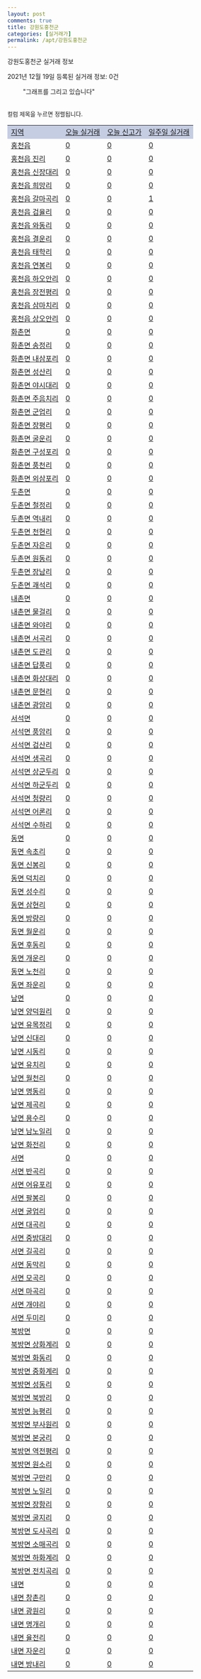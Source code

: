 ```yaml
---
layout: post
comments: true
title: 강원도홍천군
categories: [실거래가]
permalink: /apt/강원도홍천군
---
```


강원도홍천군 실거래 정보

2021년 12월 19일 등록된 실거래 정보: 0건

<!--<script async src="https://pagead2.googlesyndication.com/pagead/js/adsbygoogle.js?client=ca-pub-3485438051770037"
 crossorigin="anonymous"></script>-->

<script type="text/javascript">
  google.charts.load('current', {'packages':['corechart']});
  google.charts.setOnLoadCallback(drawChart);

  function drawChart() {
    var data = google.visualization.arrayToDataTable([['거래일', '매매', '전월세', '전매'], ['21-01', 43, 21, 0], ['21-02', 40, 15, 0], ['21-03', 59, 25, 8], ['21-04', 51, 19, 47], ['21-05', 42, 20, 42], ['21-06', 30, 15, 10], ['21-07', 40, 14, 1], ['21-08', 46, 18, 1], ['21-09', 36, 15, 1], ['21-10', 35, 16, 1], ['21-11', 41, 24, 2], ['21-12', 5, 4, 1]]);

    var options = {
      title: '최근 1년간 유형별 거래량 추이',
      legend: { position: 'bottom' }
    };

    setTimeout(function() {
        var chart = new google.visualization.LineChart(document.getElementById('columnchart_material'));
        chart.draw(data, (options));
        document.getElementById('loading').style.display = 'none';
        var dayLabel = (new Date()).getDay();
        if (dayLabel < 2) {
            sorttable.innerSortFunction.apply(document.getElementById('week'), []);
            sorttable.innerSortFunction.apply(document.getElementById('week'), []);        
        }
        else {
            sorttable.innerSortFunction.apply(document.getElementById('today'), []);
            sorttable.innerSortFunction.apply(document.getElementById('today'), []);
        }
    }, 200);

  }
</script>

<div id="loading" style="z-index:20; display: block; margin-left: 35px">"그래프를 그리고 있습니다"</div>
<div id="columnchart_material" style="width: 95%; margin-left: -35px; display: block"></div>
<!--<div style="width: 95%; margin-left: -35px; display: block">
      <script async src="https://pagead2.googlesyndication.com/pagead/js/adsbygoogle.js?client=ca-pub-3485438051770037"
          crossorigin="anonymous"></script>
      <ins class="adsbygoogle"
          style="display:block"
          data-ad-format="fluid"
          data-ad-layout-key="-fb+5w+4e-db+86"
          data-ad-client="ca-pub-3485438051770037"
          data-ad-slot="1827090281"></ins>
      <script>
          (adsbygoogle = window.adsbygoogle || []).push({});
      </script>
</div>-->
<br>

<font size='small' style='font-size: small;'>컬럼 제목을 누르면 정렬됩니다.</font>
<table class="sortable">
  <tr style='background-color: rgba(114, 132, 186,0.4);'>
    <td id="region"><a href="#">지역</a></td>
    <td id="today"><a href="#">오늘 실거래</a></td>
    <td id="today_new"><a href="#">오늘 신고가</a></td>
    <td id="week"><a href="#">일주일 실거래</a></td>
  </tr>

  
  <tr class="item">
    <td><a href="강원도홍천군홍천읍">홍천읍</a></td>
    <td><a href="강원도홍천군홍천읍">0</a></td>
    <td><a href="강원도홍천군홍천읍">0</a></td>
    <td><a href="강원도홍천군홍천읍">0</a></td>
  </tr>
    

  <tr class="item">
    <td><a href="강원도홍천군홍천읍진리">홍천읍 진리</a></td>
    <td><a href="강원도홍천군홍천읍진리">0</a></td>
    <td><a href="강원도홍천군홍천읍진리">0</a></td>
    <td><a href="강원도홍천군홍천읍진리">0</a></td>
  </tr>
    

  <tr class="item">
    <td><a href="강원도홍천군홍천읍신장대리">홍천읍 신장대리</a></td>
    <td><a href="강원도홍천군홍천읍신장대리">0</a></td>
    <td><a href="강원도홍천군홍천읍신장대리">0</a></td>
    <td><a href="강원도홍천군홍천읍신장대리">0</a></td>
  </tr>
    

  <tr class="item">
    <td><a href="강원도홍천군홍천읍희망리">홍천읍 희망리</a></td>
    <td><a href="강원도홍천군홍천읍희망리">0</a></td>
    <td><a href="강원도홍천군홍천읍희망리">0</a></td>
    <td><a href="강원도홍천군홍천읍희망리">0</a></td>
  </tr>
    

  <tr class="item">
    <td><a href="강원도홍천군홍천읍갈마곡리">홍천읍 갈마곡리</a></td>
    <td><a href="강원도홍천군홍천읍갈마곡리">0</a></td>
    <td><a href="강원도홍천군홍천읍갈마곡리">0</a></td>
    <td><a href="강원도홍천군홍천읍갈마곡리">1</a></td>
  </tr>
    

  <tr class="item">
    <td><a href="강원도홍천군홍천읍검율리">홍천읍 검율리</a></td>
    <td><a href="강원도홍천군홍천읍검율리">0</a></td>
    <td><a href="강원도홍천군홍천읍검율리">0</a></td>
    <td><a href="강원도홍천군홍천읍검율리">0</a></td>
  </tr>
    

  <tr class="item">
    <td><a href="강원도홍천군홍천읍와동리">홍천읍 와동리</a></td>
    <td><a href="강원도홍천군홍천읍와동리">0</a></td>
    <td><a href="강원도홍천군홍천읍와동리">0</a></td>
    <td><a href="강원도홍천군홍천읍와동리">0</a></td>
  </tr>
    

  <tr class="item">
    <td><a href="강원도홍천군홍천읍결운리">홍천읍 결운리</a></td>
    <td><a href="강원도홍천군홍천읍결운리">0</a></td>
    <td><a href="강원도홍천군홍천읍결운리">0</a></td>
    <td><a href="강원도홍천군홍천읍결운리">0</a></td>
  </tr>
    

  <tr class="item">
    <td><a href="강원도홍천군홍천읍태학리">홍천읍 태학리</a></td>
    <td><a href="강원도홍천군홍천읍태학리">0</a></td>
    <td><a href="강원도홍천군홍천읍태학리">0</a></td>
    <td><a href="강원도홍천군홍천읍태학리">0</a></td>
  </tr>
    

  <tr class="item">
    <td><a href="강원도홍천군홍천읍연봉리">홍천읍 연봉리</a></td>
    <td><a href="강원도홍천군홍천읍연봉리">0</a></td>
    <td><a href="강원도홍천군홍천읍연봉리">0</a></td>
    <td><a href="강원도홍천군홍천읍연봉리">0</a></td>
  </tr>
    

  <tr class="item">
    <td><a href="강원도홍천군홍천읍하오안리">홍천읍 하오안리</a></td>
    <td><a href="강원도홍천군홍천읍하오안리">0</a></td>
    <td><a href="강원도홍천군홍천읍하오안리">0</a></td>
    <td><a href="강원도홍천군홍천읍하오안리">0</a></td>
  </tr>
    

  <tr class="item">
    <td><a href="강원도홍천군홍천읍장전평리">홍천읍 장전평리</a></td>
    <td><a href="강원도홍천군홍천읍장전평리">0</a></td>
    <td><a href="강원도홍천군홍천읍장전평리">0</a></td>
    <td><a href="강원도홍천군홍천읍장전평리">0</a></td>
  </tr>
    

  <tr class="item">
    <td><a href="강원도홍천군홍천읍삼마치리">홍천읍 삼마치리</a></td>
    <td><a href="강원도홍천군홍천읍삼마치리">0</a></td>
    <td><a href="강원도홍천군홍천읍삼마치리">0</a></td>
    <td><a href="강원도홍천군홍천읍삼마치리">0</a></td>
  </tr>
    

  <tr class="item">
    <td><a href="강원도홍천군홍천읍상오안리">홍천읍 상오안리</a></td>
    <td><a href="강원도홍천군홍천읍상오안리">0</a></td>
    <td><a href="강원도홍천군홍천읍상오안리">0</a></td>
    <td><a href="강원도홍천군홍천읍상오안리">0</a></td>
  </tr>
    

  <tr class="item">
    <td><a href="강원도홍천군화촌면">화촌면</a></td>
    <td><a href="강원도홍천군화촌면">0</a></td>
    <td><a href="강원도홍천군화촌면">0</a></td>
    <td><a href="강원도홍천군화촌면">0</a></td>
  </tr>
    

  <tr class="item">
    <td><a href="강원도홍천군화촌면송정리">화촌면 송정리</a></td>
    <td><a href="강원도홍천군화촌면송정리">0</a></td>
    <td><a href="강원도홍천군화촌면송정리">0</a></td>
    <td><a href="강원도홍천군화촌면송정리">0</a></td>
  </tr>
    

  <tr class="item">
    <td><a href="강원도홍천군화촌면내삼포리">화촌면 내삼포리</a></td>
    <td><a href="강원도홍천군화촌면내삼포리">0</a></td>
    <td><a href="강원도홍천군화촌면내삼포리">0</a></td>
    <td><a href="강원도홍천군화촌면내삼포리">0</a></td>
  </tr>
    

  <tr class="item">
    <td><a href="강원도홍천군화촌면성산리">화촌면 성산리</a></td>
    <td><a href="강원도홍천군화촌면성산리">0</a></td>
    <td><a href="강원도홍천군화촌면성산리">0</a></td>
    <td><a href="강원도홍천군화촌면성산리">0</a></td>
  </tr>
    

  <tr class="item">
    <td><a href="강원도홍천군화촌면야시대리">화촌면 야시대리</a></td>
    <td><a href="강원도홍천군화촌면야시대리">0</a></td>
    <td><a href="강원도홍천군화촌면야시대리">0</a></td>
    <td><a href="강원도홍천군화촌면야시대리">0</a></td>
  </tr>
    

  <tr class="item">
    <td><a href="강원도홍천군화촌면주음치리">화촌면 주음치리</a></td>
    <td><a href="강원도홍천군화촌면주음치리">0</a></td>
    <td><a href="강원도홍천군화촌면주음치리">0</a></td>
    <td><a href="강원도홍천군화촌면주음치리">0</a></td>
  </tr>
    

  <tr class="item">
    <td><a href="강원도홍천군화촌면군업리">화촌면 군업리</a></td>
    <td><a href="강원도홍천군화촌면군업리">0</a></td>
    <td><a href="강원도홍천군화촌면군업리">0</a></td>
    <td><a href="강원도홍천군화촌면군업리">0</a></td>
  </tr>
    

  <tr class="item">
    <td><a href="강원도홍천군화촌면장평리">화촌면 장평리</a></td>
    <td><a href="강원도홍천군화촌면장평리">0</a></td>
    <td><a href="강원도홍천군화촌면장평리">0</a></td>
    <td><a href="강원도홍천군화촌면장평리">0</a></td>
  </tr>
    

  <tr class="item">
    <td><a href="강원도홍천군화촌면굴운리">화촌면 굴운리</a></td>
    <td><a href="강원도홍천군화촌면굴운리">0</a></td>
    <td><a href="강원도홍천군화촌면굴운리">0</a></td>
    <td><a href="강원도홍천군화촌면굴운리">0</a></td>
  </tr>
    

  <tr class="item">
    <td><a href="강원도홍천군화촌면구성포리">화촌면 구성포리</a></td>
    <td><a href="강원도홍천군화촌면구성포리">0</a></td>
    <td><a href="강원도홍천군화촌면구성포리">0</a></td>
    <td><a href="강원도홍천군화촌면구성포리">0</a></td>
  </tr>
    

  <tr class="item">
    <td><a href="강원도홍천군화촌면풍천리">화촌면 풍천리</a></td>
    <td><a href="강원도홍천군화촌면풍천리">0</a></td>
    <td><a href="강원도홍천군화촌면풍천리">0</a></td>
    <td><a href="강원도홍천군화촌면풍천리">0</a></td>
  </tr>
    

  <tr class="item">
    <td><a href="강원도홍천군화촌면외삼포리">화촌면 외삼포리</a></td>
    <td><a href="강원도홍천군화촌면외삼포리">0</a></td>
    <td><a href="강원도홍천군화촌면외삼포리">0</a></td>
    <td><a href="강원도홍천군화촌면외삼포리">0</a></td>
  </tr>
    

  <tr class="item">
    <td><a href="강원도홍천군두촌면">두촌면</a></td>
    <td><a href="강원도홍천군두촌면">0</a></td>
    <td><a href="강원도홍천군두촌면">0</a></td>
    <td><a href="강원도홍천군두촌면">0</a></td>
  </tr>
    

  <tr class="item">
    <td><a href="강원도홍천군두촌면철정리">두촌면 철정리</a></td>
    <td><a href="강원도홍천군두촌면철정리">0</a></td>
    <td><a href="강원도홍천군두촌면철정리">0</a></td>
    <td><a href="강원도홍천군두촌면철정리">0</a></td>
  </tr>
    

  <tr class="item">
    <td><a href="강원도홍천군두촌면역내리">두촌면 역내리</a></td>
    <td><a href="강원도홍천군두촌면역내리">0</a></td>
    <td><a href="강원도홍천군두촌면역내리">0</a></td>
    <td><a href="강원도홍천군두촌면역내리">0</a></td>
  </tr>
    

  <tr class="item">
    <td><a href="강원도홍천군두촌면천현리">두촌면 천현리</a></td>
    <td><a href="강원도홍천군두촌면천현리">0</a></td>
    <td><a href="강원도홍천군두촌면천현리">0</a></td>
    <td><a href="강원도홍천군두촌면천현리">0</a></td>
  </tr>
    

  <tr class="item">
    <td><a href="강원도홍천군두촌면자은리">두촌면 자은리</a></td>
    <td><a href="강원도홍천군두촌면자은리">0</a></td>
    <td><a href="강원도홍천군두촌면자은리">0</a></td>
    <td><a href="강원도홍천군두촌면자은리">0</a></td>
  </tr>
    

  <tr class="item">
    <td><a href="강원도홍천군두촌면원동리">두촌면 원동리</a></td>
    <td><a href="강원도홍천군두촌면원동리">0</a></td>
    <td><a href="강원도홍천군두촌면원동리">0</a></td>
    <td><a href="강원도홍천군두촌면원동리">0</a></td>
  </tr>
    

  <tr class="item">
    <td><a href="강원도홍천군두촌면장남리">두촌면 장남리</a></td>
    <td><a href="강원도홍천군두촌면장남리">0</a></td>
    <td><a href="강원도홍천군두촌면장남리">0</a></td>
    <td><a href="강원도홍천군두촌면장남리">0</a></td>
  </tr>
    

  <tr class="item">
    <td><a href="강원도홍천군두촌면괘석리">두촌면 괘석리</a></td>
    <td><a href="강원도홍천군두촌면괘석리">0</a></td>
    <td><a href="강원도홍천군두촌면괘석리">0</a></td>
    <td><a href="강원도홍천군두촌면괘석리">0</a></td>
  </tr>
    

  <tr class="item">
    <td><a href="강원도홍천군내촌면">내촌면</a></td>
    <td><a href="강원도홍천군내촌면">0</a></td>
    <td><a href="강원도홍천군내촌면">0</a></td>
    <td><a href="강원도홍천군내촌면">0</a></td>
  </tr>
    

  <tr class="item">
    <td><a href="강원도홍천군내촌면물걸리">내촌면 물걸리</a></td>
    <td><a href="강원도홍천군내촌면물걸리">0</a></td>
    <td><a href="강원도홍천군내촌면물걸리">0</a></td>
    <td><a href="강원도홍천군내촌면물걸리">0</a></td>
  </tr>
    

  <tr class="item">
    <td><a href="강원도홍천군내촌면와야리">내촌면 와야리</a></td>
    <td><a href="강원도홍천군내촌면와야리">0</a></td>
    <td><a href="강원도홍천군내촌면와야리">0</a></td>
    <td><a href="강원도홍천군내촌면와야리">0</a></td>
  </tr>
    

  <tr class="item">
    <td><a href="강원도홍천군내촌면서곡리">내촌면 서곡리</a></td>
    <td><a href="강원도홍천군내촌면서곡리">0</a></td>
    <td><a href="강원도홍천군내촌면서곡리">0</a></td>
    <td><a href="강원도홍천군내촌면서곡리">0</a></td>
  </tr>
    

  <tr class="item">
    <td><a href="강원도홍천군내촌면도관리">내촌면 도관리</a></td>
    <td><a href="강원도홍천군내촌면도관리">0</a></td>
    <td><a href="강원도홍천군내촌면도관리">0</a></td>
    <td><a href="강원도홍천군내촌면도관리">0</a></td>
  </tr>
    

  <tr class="item">
    <td><a href="강원도홍천군내촌면답풍리">내촌면 답풍리</a></td>
    <td><a href="강원도홍천군내촌면답풍리">0</a></td>
    <td><a href="강원도홍천군내촌면답풍리">0</a></td>
    <td><a href="강원도홍천군내촌면답풍리">0</a></td>
  </tr>
    

  <tr class="item">
    <td><a href="강원도홍천군내촌면화상대리">내촌면 화상대리</a></td>
    <td><a href="강원도홍천군내촌면화상대리">0</a></td>
    <td><a href="강원도홍천군내촌면화상대리">0</a></td>
    <td><a href="강원도홍천군내촌면화상대리">0</a></td>
  </tr>
    

  <tr class="item">
    <td><a href="강원도홍천군내촌면문현리">내촌면 문현리</a></td>
    <td><a href="강원도홍천군내촌면문현리">0</a></td>
    <td><a href="강원도홍천군내촌면문현리">0</a></td>
    <td><a href="강원도홍천군내촌면문현리">0</a></td>
  </tr>
    

  <tr class="item">
    <td><a href="강원도홍천군내촌면광암리">내촌면 광암리</a></td>
    <td><a href="강원도홍천군내촌면광암리">0</a></td>
    <td><a href="강원도홍천군내촌면광암리">0</a></td>
    <td><a href="강원도홍천군내촌면광암리">0</a></td>
  </tr>
    

  <tr class="item">
    <td><a href="강원도홍천군서석면">서석면</a></td>
    <td><a href="강원도홍천군서석면">0</a></td>
    <td><a href="강원도홍천군서석면">0</a></td>
    <td><a href="강원도홍천군서석면">0</a></td>
  </tr>
    

  <tr class="item">
    <td><a href="강원도홍천군서석면풍암리">서석면 풍암리</a></td>
    <td><a href="강원도홍천군서석면풍암리">0</a></td>
    <td><a href="강원도홍천군서석면풍암리">0</a></td>
    <td><a href="강원도홍천군서석면풍암리">0</a></td>
  </tr>
    

  <tr class="item">
    <td><a href="강원도홍천군서석면검산리">서석면 검산리</a></td>
    <td><a href="강원도홍천군서석면검산리">0</a></td>
    <td><a href="강원도홍천군서석면검산리">0</a></td>
    <td><a href="강원도홍천군서석면검산리">0</a></td>
  </tr>
    

  <tr class="item">
    <td><a href="강원도홍천군서석면생곡리">서석면 생곡리</a></td>
    <td><a href="강원도홍천군서석면생곡리">0</a></td>
    <td><a href="강원도홍천군서석면생곡리">0</a></td>
    <td><a href="강원도홍천군서석면생곡리">0</a></td>
  </tr>
    

  <tr class="item">
    <td><a href="강원도홍천군서석면상군두리">서석면 상군두리</a></td>
    <td><a href="강원도홍천군서석면상군두리">0</a></td>
    <td><a href="강원도홍천군서석면상군두리">0</a></td>
    <td><a href="강원도홍천군서석면상군두리">0</a></td>
  </tr>
    

  <tr class="item">
    <td><a href="강원도홍천군서석면하군두리">서석면 하군두리</a></td>
    <td><a href="강원도홍천군서석면하군두리">0</a></td>
    <td><a href="강원도홍천군서석면하군두리">0</a></td>
    <td><a href="강원도홍천군서석면하군두리">0</a></td>
  </tr>
    

  <tr class="item">
    <td><a href="강원도홍천군서석면청량리">서석면 청량리</a></td>
    <td><a href="강원도홍천군서석면청량리">0</a></td>
    <td><a href="강원도홍천군서석면청량리">0</a></td>
    <td><a href="강원도홍천군서석면청량리">0</a></td>
  </tr>
    

  <tr class="item">
    <td><a href="강원도홍천군서석면어론리">서석면 어론리</a></td>
    <td><a href="강원도홍천군서석면어론리">0</a></td>
    <td><a href="강원도홍천군서석면어론리">0</a></td>
    <td><a href="강원도홍천군서석면어론리">0</a></td>
  </tr>
    

  <tr class="item">
    <td><a href="강원도홍천군서석면수하리">서석면 수하리</a></td>
    <td><a href="강원도홍천군서석면수하리">0</a></td>
    <td><a href="강원도홍천군서석면수하리">0</a></td>
    <td><a href="강원도홍천군서석면수하리">0</a></td>
  </tr>
    

  <tr class="item">
    <td><a href="강원도홍천군동면">동면</a></td>
    <td><a href="강원도홍천군동면">0</a></td>
    <td><a href="강원도홍천군동면">0</a></td>
    <td><a href="강원도홍천군동면">0</a></td>
  </tr>
    

  <tr class="item">
    <td><a href="강원도홍천군동면속초리">동면 속초리</a></td>
    <td><a href="강원도홍천군동면속초리">0</a></td>
    <td><a href="강원도홍천군동면속초리">0</a></td>
    <td><a href="강원도홍천군동면속초리">0</a></td>
  </tr>
    

  <tr class="item">
    <td><a href="강원도홍천군동면신봉리">동면 신봉리</a></td>
    <td><a href="강원도홍천군동면신봉리">0</a></td>
    <td><a href="강원도홍천군동면신봉리">0</a></td>
    <td><a href="강원도홍천군동면신봉리">0</a></td>
  </tr>
    

  <tr class="item">
    <td><a href="강원도홍천군동면덕치리">동면 덕치리</a></td>
    <td><a href="강원도홍천군동면덕치리">0</a></td>
    <td><a href="강원도홍천군동면덕치리">0</a></td>
    <td><a href="강원도홍천군동면덕치리">0</a></td>
  </tr>
    

  <tr class="item">
    <td><a href="강원도홍천군동면성수리">동면 성수리</a></td>
    <td><a href="강원도홍천군동면성수리">0</a></td>
    <td><a href="강원도홍천군동면성수리">0</a></td>
    <td><a href="강원도홍천군동면성수리">0</a></td>
  </tr>
    

  <tr class="item">
    <td><a href="강원도홍천군동면삼현리">동면 삼현리</a></td>
    <td><a href="강원도홍천군동면삼현리">0</a></td>
    <td><a href="강원도홍천군동면삼현리">0</a></td>
    <td><a href="강원도홍천군동면삼현리">0</a></td>
  </tr>
    

  <tr class="item">
    <td><a href="강원도홍천군동면방량리">동면 방량리</a></td>
    <td><a href="강원도홍천군동면방량리">0</a></td>
    <td><a href="강원도홍천군동면방량리">0</a></td>
    <td><a href="강원도홍천군동면방량리">0</a></td>
  </tr>
    

  <tr class="item">
    <td><a href="강원도홍천군동면월운리">동면 월운리</a></td>
    <td><a href="강원도홍천군동면월운리">0</a></td>
    <td><a href="강원도홍천군동면월운리">0</a></td>
    <td><a href="강원도홍천군동면월운리">0</a></td>
  </tr>
    

  <tr class="item">
    <td><a href="강원도홍천군동면후동리">동면 후동리</a></td>
    <td><a href="강원도홍천군동면후동리">0</a></td>
    <td><a href="강원도홍천군동면후동리">0</a></td>
    <td><a href="강원도홍천군동면후동리">0</a></td>
  </tr>
    

  <tr class="item">
    <td><a href="강원도홍천군동면개운리">동면 개운리</a></td>
    <td><a href="강원도홍천군동면개운리">0</a></td>
    <td><a href="강원도홍천군동면개운리">0</a></td>
    <td><a href="강원도홍천군동면개운리">0</a></td>
  </tr>
    

  <tr class="item">
    <td><a href="강원도홍천군동면노천리">동면 노천리</a></td>
    <td><a href="강원도홍천군동면노천리">0</a></td>
    <td><a href="강원도홍천군동면노천리">0</a></td>
    <td><a href="강원도홍천군동면노천리">0</a></td>
  </tr>
    

  <tr class="item">
    <td><a href="강원도홍천군동면좌운리">동면 좌운리</a></td>
    <td><a href="강원도홍천군동면좌운리">0</a></td>
    <td><a href="강원도홍천군동면좌운리">0</a></td>
    <td><a href="강원도홍천군동면좌운리">0</a></td>
  </tr>
    

  <tr class="item">
    <td><a href="강원도홍천군남면">남면</a></td>
    <td><a href="강원도홍천군남면">0</a></td>
    <td><a href="강원도홍천군남면">0</a></td>
    <td><a href="강원도홍천군남면">0</a></td>
  </tr>
    

  <tr class="item">
    <td><a href="강원도홍천군남면양덕원리">남면 양덕원리</a></td>
    <td><a href="강원도홍천군남면양덕원리">0</a></td>
    <td><a href="강원도홍천군남면양덕원리">0</a></td>
    <td><a href="강원도홍천군남면양덕원리">0</a></td>
  </tr>
    

  <tr class="item">
    <td><a href="강원도홍천군남면유목정리">남면 유목정리</a></td>
    <td><a href="강원도홍천군남면유목정리">0</a></td>
    <td><a href="강원도홍천군남면유목정리">0</a></td>
    <td><a href="강원도홍천군남면유목정리">0</a></td>
  </tr>
    

  <tr class="item">
    <td><a href="강원도홍천군남면신대리">남면 신대리</a></td>
    <td><a href="강원도홍천군남면신대리">0</a></td>
    <td><a href="강원도홍천군남면신대리">0</a></td>
    <td><a href="강원도홍천군남면신대리">0</a></td>
  </tr>
    

  <tr class="item">
    <td><a href="강원도홍천군남면시동리">남면 시동리</a></td>
    <td><a href="강원도홍천군남면시동리">0</a></td>
    <td><a href="강원도홍천군남면시동리">0</a></td>
    <td><a href="강원도홍천군남면시동리">0</a></td>
  </tr>
    

  <tr class="item">
    <td><a href="강원도홍천군남면유치리">남면 유치리</a></td>
    <td><a href="강원도홍천군남면유치리">0</a></td>
    <td><a href="강원도홍천군남면유치리">0</a></td>
    <td><a href="강원도홍천군남면유치리">0</a></td>
  </tr>
    

  <tr class="item">
    <td><a href="강원도홍천군남면월천리">남면 월천리</a></td>
    <td><a href="강원도홍천군남면월천리">0</a></td>
    <td><a href="강원도홍천군남면월천리">0</a></td>
    <td><a href="강원도홍천군남면월천리">0</a></td>
  </tr>
    

  <tr class="item">
    <td><a href="강원도홍천군남면명동리">남면 명동리</a></td>
    <td><a href="강원도홍천군남면명동리">0</a></td>
    <td><a href="강원도홍천군남면명동리">0</a></td>
    <td><a href="강원도홍천군남면명동리">0</a></td>
  </tr>
    

  <tr class="item">
    <td><a href="강원도홍천군남면제곡리">남면 제곡리</a></td>
    <td><a href="강원도홍천군남면제곡리">0</a></td>
    <td><a href="강원도홍천군남면제곡리">0</a></td>
    <td><a href="강원도홍천군남면제곡리">0</a></td>
  </tr>
    

  <tr class="item">
    <td><a href="강원도홍천군남면용수리">남면 용수리</a></td>
    <td><a href="강원도홍천군남면용수리">0</a></td>
    <td><a href="강원도홍천군남면용수리">0</a></td>
    <td><a href="강원도홍천군남면용수리">0</a></td>
  </tr>
    

  <tr class="item">
    <td><a href="강원도홍천군남면남노일리">남면 남노일리</a></td>
    <td><a href="강원도홍천군남면남노일리">0</a></td>
    <td><a href="강원도홍천군남면남노일리">0</a></td>
    <td><a href="강원도홍천군남면남노일리">0</a></td>
  </tr>
    

  <tr class="item">
    <td><a href="강원도홍천군남면화전리">남면 화전리</a></td>
    <td><a href="강원도홍천군남면화전리">0</a></td>
    <td><a href="강원도홍천군남면화전리">0</a></td>
    <td><a href="강원도홍천군남면화전리">0</a></td>
  </tr>
    

  <tr class="item">
    <td><a href="강원도홍천군서면">서면</a></td>
    <td><a href="강원도홍천군서면">0</a></td>
    <td><a href="강원도홍천군서면">0</a></td>
    <td><a href="강원도홍천군서면">0</a></td>
  </tr>
    

  <tr class="item">
    <td><a href="강원도홍천군서면반곡리">서면 반곡리</a></td>
    <td><a href="강원도홍천군서면반곡리">0</a></td>
    <td><a href="강원도홍천군서면반곡리">0</a></td>
    <td><a href="강원도홍천군서면반곡리">0</a></td>
  </tr>
    

  <tr class="item">
    <td><a href="강원도홍천군서면어유포리">서면 어유포리</a></td>
    <td><a href="강원도홍천군서면어유포리">0</a></td>
    <td><a href="강원도홍천군서면어유포리">0</a></td>
    <td><a href="강원도홍천군서면어유포리">0</a></td>
  </tr>
    

  <tr class="item">
    <td><a href="강원도홍천군서면팔봉리">서면 팔봉리</a></td>
    <td><a href="강원도홍천군서면팔봉리">0</a></td>
    <td><a href="강원도홍천군서면팔봉리">0</a></td>
    <td><a href="강원도홍천군서면팔봉리">0</a></td>
  </tr>
    

  <tr class="item">
    <td><a href="강원도홍천군서면굴업리">서면 굴업리</a></td>
    <td><a href="강원도홍천군서면굴업리">0</a></td>
    <td><a href="강원도홍천군서면굴업리">0</a></td>
    <td><a href="강원도홍천군서면굴업리">0</a></td>
  </tr>
    

  <tr class="item">
    <td><a href="강원도홍천군서면대곡리">서면 대곡리</a></td>
    <td><a href="강원도홍천군서면대곡리">0</a></td>
    <td><a href="강원도홍천군서면대곡리">0</a></td>
    <td><a href="강원도홍천군서면대곡리">0</a></td>
  </tr>
    

  <tr class="item">
    <td><a href="강원도홍천군서면중방대리">서면 중방대리</a></td>
    <td><a href="강원도홍천군서면중방대리">0</a></td>
    <td><a href="강원도홍천군서면중방대리">0</a></td>
    <td><a href="강원도홍천군서면중방대리">0</a></td>
  </tr>
    

  <tr class="item">
    <td><a href="강원도홍천군서면길곡리">서면 길곡리</a></td>
    <td><a href="강원도홍천군서면길곡리">0</a></td>
    <td><a href="강원도홍천군서면길곡리">0</a></td>
    <td><a href="강원도홍천군서면길곡리">0</a></td>
  </tr>
    

  <tr class="item">
    <td><a href="강원도홍천군서면동막리">서면 동막리</a></td>
    <td><a href="강원도홍천군서면동막리">0</a></td>
    <td><a href="강원도홍천군서면동막리">0</a></td>
    <td><a href="강원도홍천군서면동막리">0</a></td>
  </tr>
    

  <tr class="item">
    <td><a href="강원도홍천군서면모곡리">서면 모곡리</a></td>
    <td><a href="강원도홍천군서면모곡리">0</a></td>
    <td><a href="강원도홍천군서면모곡리">0</a></td>
    <td><a href="강원도홍천군서면모곡리">0</a></td>
  </tr>
    

  <tr class="item">
    <td><a href="강원도홍천군서면마곡리">서면 마곡리</a></td>
    <td><a href="강원도홍천군서면마곡리">0</a></td>
    <td><a href="강원도홍천군서면마곡리">0</a></td>
    <td><a href="강원도홍천군서면마곡리">0</a></td>
  </tr>
    

  <tr class="item">
    <td><a href="강원도홍천군서면개야리">서면 개야리</a></td>
    <td><a href="강원도홍천군서면개야리">0</a></td>
    <td><a href="강원도홍천군서면개야리">0</a></td>
    <td><a href="강원도홍천군서면개야리">0</a></td>
  </tr>
    

  <tr class="item">
    <td><a href="강원도홍천군서면두미리">서면 두미리</a></td>
    <td><a href="강원도홍천군서면두미리">0</a></td>
    <td><a href="강원도홍천군서면두미리">0</a></td>
    <td><a href="강원도홍천군서면두미리">0</a></td>
  </tr>
    

  <tr class="item">
    <td><a href="강원도홍천군북방면">북방면</a></td>
    <td><a href="강원도홍천군북방면">0</a></td>
    <td><a href="강원도홍천군북방면">0</a></td>
    <td><a href="강원도홍천군북방면">0</a></td>
  </tr>
    

  <tr class="item">
    <td><a href="강원도홍천군북방면상화계리">북방면 상화계리</a></td>
    <td><a href="강원도홍천군북방면상화계리">0</a></td>
    <td><a href="강원도홍천군북방면상화계리">0</a></td>
    <td><a href="강원도홍천군북방면상화계리">0</a></td>
  </tr>
    

  <tr class="item">
    <td><a href="강원도홍천군북방면화동리">북방면 화동리</a></td>
    <td><a href="강원도홍천군북방면화동리">0</a></td>
    <td><a href="강원도홍천군북방면화동리">0</a></td>
    <td><a href="강원도홍천군북방면화동리">0</a></td>
  </tr>
    

  <tr class="item">
    <td><a href="강원도홍천군북방면중화계리">북방면 중화계리</a></td>
    <td><a href="강원도홍천군북방면중화계리">0</a></td>
    <td><a href="강원도홍천군북방면중화계리">0</a></td>
    <td><a href="강원도홍천군북방면중화계리">0</a></td>
  </tr>
    

  <tr class="item">
    <td><a href="강원도홍천군북방면성동리">북방면 성동리</a></td>
    <td><a href="강원도홍천군북방면성동리">0</a></td>
    <td><a href="강원도홍천군북방면성동리">0</a></td>
    <td><a href="강원도홍천군북방면성동리">0</a></td>
  </tr>
    

  <tr class="item">
    <td><a href="강원도홍천군북방면북방리">북방면 북방리</a></td>
    <td><a href="강원도홍천군북방면북방리">0</a></td>
    <td><a href="강원도홍천군북방면북방리">0</a></td>
    <td><a href="강원도홍천군북방면북방리">0</a></td>
  </tr>
    

  <tr class="item">
    <td><a href="강원도홍천군북방면능평리">북방면 능평리</a></td>
    <td><a href="강원도홍천군북방면능평리">0</a></td>
    <td><a href="강원도홍천군북방면능평리">0</a></td>
    <td><a href="강원도홍천군북방면능평리">0</a></td>
  </tr>
    

  <tr class="item">
    <td><a href="강원도홍천군북방면부사원리">북방면 부사원리</a></td>
    <td><a href="강원도홍천군북방면부사원리">0</a></td>
    <td><a href="강원도홍천군북방면부사원리">0</a></td>
    <td><a href="강원도홍천군북방면부사원리">0</a></td>
  </tr>
    

  <tr class="item">
    <td><a href="강원도홍천군북방면본궁리">북방면 본궁리</a></td>
    <td><a href="강원도홍천군북방면본궁리">0</a></td>
    <td><a href="강원도홍천군북방면본궁리">0</a></td>
    <td><a href="강원도홍천군북방면본궁리">0</a></td>
  </tr>
    

  <tr class="item">
    <td><a href="강원도홍천군북방면역전평리">북방면 역전평리</a></td>
    <td><a href="강원도홍천군북방면역전평리">0</a></td>
    <td><a href="강원도홍천군북방면역전평리">0</a></td>
    <td><a href="강원도홍천군북방면역전평리">0</a></td>
  </tr>
    

  <tr class="item">
    <td><a href="강원도홍천군북방면원소리">북방면 원소리</a></td>
    <td><a href="강원도홍천군북방면원소리">0</a></td>
    <td><a href="강원도홍천군북방면원소리">0</a></td>
    <td><a href="강원도홍천군북방면원소리">0</a></td>
  </tr>
    

  <tr class="item">
    <td><a href="강원도홍천군북방면구만리">북방면 구만리</a></td>
    <td><a href="강원도홍천군북방면구만리">0</a></td>
    <td><a href="강원도홍천군북방면구만리">0</a></td>
    <td><a href="강원도홍천군북방면구만리">0</a></td>
  </tr>
    

  <tr class="item">
    <td><a href="강원도홍천군북방면노일리">북방면 노일리</a></td>
    <td><a href="강원도홍천군북방면노일리">0</a></td>
    <td><a href="강원도홍천군북방면노일리">0</a></td>
    <td><a href="강원도홍천군북방면노일리">0</a></td>
  </tr>
    

  <tr class="item">
    <td><a href="강원도홍천군북방면장항리">북방면 장항리</a></td>
    <td><a href="강원도홍천군북방면장항리">0</a></td>
    <td><a href="강원도홍천군북방면장항리">0</a></td>
    <td><a href="강원도홍천군북방면장항리">0</a></td>
  </tr>
    

  <tr class="item">
    <td><a href="강원도홍천군북방면굴지리">북방면 굴지리</a></td>
    <td><a href="강원도홍천군북방면굴지리">0</a></td>
    <td><a href="강원도홍천군북방면굴지리">0</a></td>
    <td><a href="강원도홍천군북방면굴지리">0</a></td>
  </tr>
    

  <tr class="item">
    <td><a href="강원도홍천군북방면도사곡리">북방면 도사곡리</a></td>
    <td><a href="강원도홍천군북방면도사곡리">0</a></td>
    <td><a href="강원도홍천군북방면도사곡리">0</a></td>
    <td><a href="강원도홍천군북방면도사곡리">0</a></td>
  </tr>
    

  <tr class="item">
    <td><a href="강원도홍천군북방면소매곡리">북방면 소매곡리</a></td>
    <td><a href="강원도홍천군북방면소매곡리">0</a></td>
    <td><a href="강원도홍천군북방면소매곡리">0</a></td>
    <td><a href="강원도홍천군북방면소매곡리">0</a></td>
  </tr>
    

  <tr class="item">
    <td><a href="강원도홍천군북방면하화계리">북방면 하화계리</a></td>
    <td><a href="강원도홍천군북방면하화계리">0</a></td>
    <td><a href="강원도홍천군북방면하화계리">0</a></td>
    <td><a href="강원도홍천군북방면하화계리">0</a></td>
  </tr>
    

  <tr class="item">
    <td><a href="강원도홍천군북방면전치곡리">북방면 전치곡리</a></td>
    <td><a href="강원도홍천군북방면전치곡리">0</a></td>
    <td><a href="강원도홍천군북방면전치곡리">0</a></td>
    <td><a href="강원도홍천군북방면전치곡리">0</a></td>
  </tr>
    

  <tr class="item">
    <td><a href="강원도홍천군내면">내면</a></td>
    <td><a href="강원도홍천군내면">0</a></td>
    <td><a href="강원도홍천군내면">0</a></td>
    <td><a href="강원도홍천군내면">0</a></td>
  </tr>
    

  <tr class="item">
    <td><a href="강원도홍천군내면창촌리">내면 창촌리</a></td>
    <td><a href="강원도홍천군내면창촌리">0</a></td>
    <td><a href="강원도홍천군내면창촌리">0</a></td>
    <td><a href="강원도홍천군내면창촌리">0</a></td>
  </tr>
    

  <tr class="item">
    <td><a href="강원도홍천군내면광원리">내면 광원리</a></td>
    <td><a href="강원도홍천군내면광원리">0</a></td>
    <td><a href="강원도홍천군내면광원리">0</a></td>
    <td><a href="강원도홍천군내면광원리">0</a></td>
  </tr>
    

  <tr class="item">
    <td><a href="강원도홍천군내면명개리">내면 명개리</a></td>
    <td><a href="강원도홍천군내면명개리">0</a></td>
    <td><a href="강원도홍천군내면명개리">0</a></td>
    <td><a href="강원도홍천군내면명개리">0</a></td>
  </tr>
    

  <tr class="item">
    <td><a href="강원도홍천군내면율전리">내면 율전리</a></td>
    <td><a href="강원도홍천군내면율전리">0</a></td>
    <td><a href="강원도홍천군내면율전리">0</a></td>
    <td><a href="강원도홍천군내면율전리">0</a></td>
  </tr>
    

  <tr class="item">
    <td><a href="강원도홍천군내면자운리">내면 자운리</a></td>
    <td><a href="강원도홍천군내면자운리">0</a></td>
    <td><a href="강원도홍천군내면자운리">0</a></td>
    <td><a href="강원도홍천군내면자운리">0</a></td>
  </tr>
    

  <tr class="item">
    <td><a href="강원도홍천군내면방내리">내면 방내리</a></td>
    <td><a href="강원도홍천군내면방내리">0</a></td>
    <td><a href="강원도홍천군내면방내리">0</a></td>
    <td><a href="강원도홍천군내면방내리">0</a></td>
  </tr>
    


</table>


    